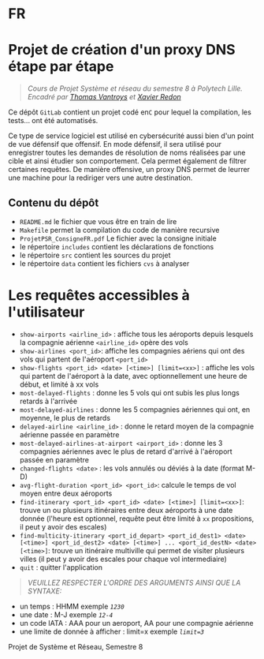 
# FR
# Projet de création d'un proxy DNS étape par étape
>_Cours de Projet Système et réseau du semestre 8 à Polytech Lille. Encadré par [Thomas Vantroys](https://tvantroys.plil.fr/mediawiki/index.php/Accueil) et [Xavier Redon](https://rex.plil.fr/)_

Ce dépôt `GitLab` contient un  projet codé en`C` pour lequel la compilation, les tests... ont été automatisés.

Ce type de service logiciel est utilisé en cybersécurité aussi bien d'un point de vue défensif que offensif. En
mode défensif, il sera utilisé pour enregistrer toutes les demandes de résolution de noms réalisées par une cible et ainsi
étudier son comportement. Cela permet également de filtrer certaines requêtes. De manière offensive, un proxy DNS
permet de leurrer une machine pour la rediriger vers une autre destination.

## Contenu du dépôt

- `README.md` le fichier que vous être en train de lire
- `Makefile` permet la compilation du code de manière recursive
- `ProjetPSR_ConsigneFR.pdf` Le fichier avec la consigne initiale
- le répertoire `includes` contient les déclarations de fonctions
- le répertoire `src` contient les sources du projet
- le répertoire `data` contient  les fichiers `cvs` à analyser

# Les requêtes accessibles à l'utilisateur

- `show-airports <airline_id>`  : affiche tous les aéroports depuis lesquels la compagnie aérienne `<airline_id>` opère des vols
- `show-airlines <port_id>`: affiche les compagnies aériens qui ont des vols qui partent de l'aéroport `<port_id>`
- `show-flights <port_id> <date> [<time>] [limit=<xx>]` : affiche les vols qui partent de l'aéroport à la date, avec optionnellement une heure de début, et limité à xx vols
- `most-delayed-flights`     : donne les 5 vols qui ont subis les plus longs retards à l'arrivée
- `most-delayed-airlines`    : donne les 5 compagnies aériennes qui ont, en moyenne, le plus de retards
- `delayed-airline <airline_id>`    : donne le retard moyen de la compagnie aérienne passée en paramètre
- `most-delayed-airlines-at-airport <airport_id>`    : donne les 3 compagnies aériennes avec le plus de retard d'arrivé à l'aéroport passée en paramètre
- `changed-flights <date>` : les vols annulés ou déviés à la date <date> (format M-D)
- `avg-flight-duration <port_id> <port_id>`: calcule le temps de vol moyen entre deux aéroports
- `find-itinerary <port_id> <port_id> <date> [<time>] [limit=<xx>]`: trouve un ou plusieurs itinéraires entre deux aéroports à une date donnée (l'heure est optionnel, requête peut être limité à `xx` propositions, il peut y avoir des escales)
- `find-multicity-itinerary <port_id_depart> <port_id_dest1> <date> [<time>] <port_id_dest2> <date> [<time>] ... <port_id_destN> <date> [<time>]`: trouve un itinéraire multiville qui permet de visiter plusieurs villes (il peut y avoir des escales pour chaque vol intermediaire)
- `quit`       : quitter l'application

>_VEUILLEZ RESPECTER L'ORDRE DES ARGUMENTS AINSI QUE LA SYNTAXE:_
- un temps : HHMM  exemple _`1230`_
- une date : M-J   exemple _`12-4`_
- un code IATA : AAA pour un aeroport, AA pour une compagnie aérienne
- une limite de donnée à afficher : limit=x exemple _`limit=3`_

Projet de Système et Réseau, Semestre 8

